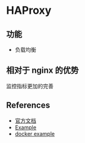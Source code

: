 # HAProxy

## 功能

- 负载均衡

## 相对于 nginx 的优势

监控指标更加的完善

## References

- [官方文档](https://cbonte.github.io/haproxy-dconv/2.0/configuration.html)
- [Example](https://support.ptc.com/help/thingworx/platform/r9/en/index.html#page/ThingWorx/Help/ThingWorxHighAvailability/HAProxyExample.html)
- [docker example]()